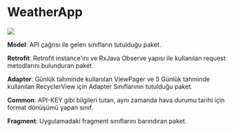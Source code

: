# WeatherApp

![](https://media.giphy.com/media/Ige1JmuZg16GZGow68/giphy.gif) 


**Model**: API çağrısı ile gelen sınıfların tutulduğu paket.

**Retrofit**: Retrofit instance'ını ve RxJava Observe yapısı ile kullanılan request metodlarını bulunduran paket

**Adapter**: Günlük tahminde kullanılan ViewPager ve 5 Günlük tahminde kullanılan RecyclerView için Adapter Sınıflarının tutulduğu paket.

**Common**: API-KEY gibi bilgileri tutan, aynı zamanda hava durumu tarihi için format dönüşümü yapan sınıf.

**Fragment**: Uygulamadaki fragment sınıflarını barındıran paket.


